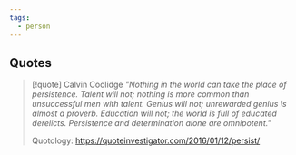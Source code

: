 ```yaml
---
tags:
  - person
---
```

## Quotes

> [!quote] Calvin Coolidge
> _"Nothing in the world can take the place of persistence. Talent will not; nothing is more common than unsuccessful men with talent. Genius will not; unrewarded genius is almost a proverb. Education will not; the world is full of educated derelicts. Persistence and determination alone are omnipotent."_
>
> Quotology: https://quoteinvestigator.com/2016/01/12/persist/
